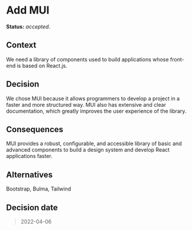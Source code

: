 # Add MUI

**Status:** _accepted_.

## Context

We need a library of components used to build applications whose front-end is based on React.js.

## Decision

We chose MUI because it allows programmers to develop a project in a faster and more structured way. MUI also has extensive and clear documentation, which greatly improves the user experience of the library.

## Consequences

MUI provides a robust, configurable, and accessible library of basic and advanced components to build a design system and develop React applications faster.

## Alternatives

Bootstrap, Bulma, Tailwind

## Decision date

> 2022-04-06
